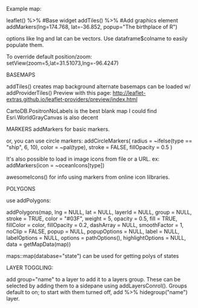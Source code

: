 Example map:

leaflet() %>%     #Base widget
  addTiles() %>%  #Add graphics element
  addMarkers(lng=174.768, lat=-36.852, popup="The birthplace of R")

options like lng and lat can be vectors.
Use dataframe$colname to easily populate them.

To override default position/zoom:
  setView(zoom=5,lat=31.51073,lng=-96.4247)

BASEMAPS

addTiles() creates map background
alternate basemaps can be loaded w/ addProviderTiles()
Preview with this page:
  http://leaflet-extras.github.io/leaflet-providers/preview/index.html

CartoDB.PositronNoLabels is the best blank map I could find
Esri.WorldGrayCanvas is also decent

MARKERS
addMarkers for basic markers.

or, you can use circle markers:
addCircleMarkers(
    radius = ~ifelse(type == "ship", 6, 10),
    color = ~pal(type),
    stroke = FALSE, fillOpacity = 0.5
  )

It's also possible to load in image icons from file
or a URL. ex:
    addMarkers(icon = ~oceanIcons[type])

awesomeIcons() for info using markers from online icon lilbraries.

POLYGONS

use addPolygons:

addPolygons(map, lng = NULL, lat = NULL, layerId = NULL,
            group = NULL, stroke = TRUE, color = "#03F", weight = 5,
            opacity = 0.5, fill = TRUE, fillColor = color, fillOpacity = 0.2,
            dashArray = NULL, smoothFactor = 1, noClip = FALSE, popup = NULL,
            popupOptions = NULL, label = NULL, labelOptions = NULL,
            options = pathOptions(), highlightOptions = NULL,
            data = getMapData(map))

maps::map(database="state") can be used for getting polys of states


LAYER TOGGLING:

add group="name" to a layer to add it to a layers group.
These can be selected by adding them to a sidepane using addLayersConrol().
Groups default to on; to start with them turned off, add 
  %>% hidegroup("name") layer.